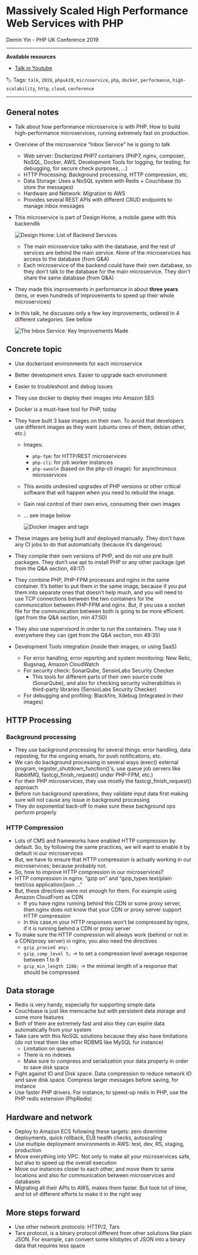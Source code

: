 # Massively Scaled High Performance Web Services with PHP

Demin Yin - PHP UK Conference 2019

------

**Available resources**

-  [Talk in Youtube](https://youtu.be/_Yjk7EcZ2dI)

🏷️ Tags: `talk`, `2019`, `phpuk19`, `microservice`, `php`, `docker`, `performance`, `high-scalability`, `http`, `cloud`, `conference`

------

## General notes

- Talk about how performance microservice is with PHP. How to build high-performance microservices, running extremely fast on production.

- Overview of the microservice “Inbox Service” he is going to talk

  - Web server: Dockerized PHP7 containers (PHP7, nginx, composer, NoSQL, Docker, AWS, Development Tools for logging, for testing, for debugging, for secure check purposes, …)
  - HTTP Processing: Background processing, HTTP compression, etc.
  - Data Storage: Uses a NoSQL system with Redis + Couchbase (to store the messages)
  - Hardware and Network: Migration to AWS
  - Provides several REST APIs with different CRUD endpoints to manage inbox messages

- This microservice is part of Design Home, a mobile game with this backendlk

  ![Design Home: List of Backend Services](.assets/2019-phpuk19-massively-scaled-high-performance-web-services-with-php.md/design_home_backend_services.png)

  - The main microservice talks with the database, and the rest of services are behind the main service. None of the microservices has access to the database (from Q&A)
  - Each microservice of the backend could have their own database, so they don't talk to the database for the main microservice. They don't share the same database (from Q&A)

- They made this improvements in performance in about **three years** (tens, or even hundreds of improvements to speed up their whole microservices)

- In this talk, he discusses only a few key improvements, ordered in 4 different categories. See bellow

  ![The Inbox Service: Key Improvements Made](.assets/2019-phpuk19-massively-scaled-high-performance-web-services-with-php.md/inbox_service_key_improvements.png)

## Concrete topic

- Use dockerized environments for each microservice

- Better development envs. Easier to upgrade each environment

- Easier to troubleshoot and debug issues

- They use docker to deploy their images into Amazon SES

- Docker is a must-have tool for PHP, today

- They have built 3 base images on their own. To avoid that developers use different images as they want (ubuntu ones of them, debian other, etc.)

  - Images:

    - `php-fpm`: for HTTP/REST microservices
    - `php-cli`: for job worker instances
    - `php-swoole` (based on the php-cli image): for asynchronous microservices

  - This avoids undesired upgrades of PHP versions or other critical software that will happen when you need to rebuild the image.

  - Gain real control of their own envs, consuming their own images

  - … see image below

    ![Docker images and tags](.assets/2019-phpuk19-massively-scaled-high-performance-web-services-with-php.md/docker_images_tags.png)

- These images are being built and deployed manually. They don’t have any CI jobs to do that automatically (because it’s dangerous)

- They compile their own versions of PHP, and do not use pre built packages. They don’t use apt to install PHP or any other package (get from the Q&A section, 48:17)

- They combine PHP, PHP-FPM processes and nginx in the same container. It’s better to put them in the same image, because if you put them into separate ones that doesn’t help much, and you will need to use TCP connections between the two containers for the communication between PHP-FPM and nginx. But, if you use a socket file for the communication between both is going to be more efficient. (get from the Q&A section, min 47:50)

- They also use supervisord in order to run the containers. They use it everywhere they can (get from the Q&A section, min 49:35)

- Development Tools integration (inside their images, or using SaaS)

  - For error handling, error reporting and system monitoring: New Relic, Bugsnag, Amazon CloudWatch
  - For security check: SonarQube, SensioLabs Security Checker
    - This tools for different parts of their own source code (SonarQube), and also for checking security vulnerabilities in third-party libraries (SensioLabs Security Checker)
  - For debugging and profiling: Blackfire, Xdebug (integrated in their images)

## HTTP Processing

### Background processing

- They use background processing for several things: error handling, data reposting, for the ongoing emails, for push notifications, etc.
- We can do background processing in several ways (exec() external program, register_shutdown_function()'s, use queue job servers like RabbitMQ, fastcgi_finish_request() under PHP-FPM, etc.)
- For their PHP microservices, they use mostly the fastcgi_finish_request() approach
- Before run background operations, they validate input data first making sure will not cause any issue in background processing
- They do exponential back-off to make sure these background ops perform properly

### HTTP Compression

- Lots of CMS and frameworks have enabled HTTP compression by default. So, by following the same practices, we will want to enable it by default in our microservices
- But, we have to ensure that HTTP compression is actually working in our microservices; because probably not.
- So, how to improve HTTP compression in our microservices?
- HTTP compression in nginx: “gzip on” and “gzip_types text/plain text/css application/json ...”
- But, these directives were not enough for them. For example using Amazon CloudFront as CDN
  - If you have nginx running behind this CDN or some proxy server, then nginx does not know that your CDN or proxy server support HTTP compression
  - In this case,m your HTTP responses won’t be compressed by nginx, if it is running behind a CDN or proxy server
- To make sure the HTTP compression will always work (behind or not in a CDN/proxy server) in nginx, you also need the directives
  - `gzip_proxied any;`
  - `gzip_comp_level 5;` → to set a compression level average response between 1 to 9
  - `gzip_min_length 1280;` → the minimal length of a response that should be compressed

## Data storage

- Redis is very handy, especially for supporting simple data
- Couchbase is just like memcache but with persistent data storage and some more features
- Both of them are extremely fast and also they can expire data automatically from your system
- Take care with this NoSQL solutions because they also have limitations (do not treat them like other RDBMS like MySQL for instance)
  - Limitation on queries
  - There is no indexes
  - Make sure to compress and serialization your data properly in order to save disk space
- Fight against IO and Disk space. Data compression to reduce network IO and save disk space. Compress larger messages before saving, for instance
- Use faster PHP drivers. For instance, to speed-up redis in PHP, use the PHP redis extension (PhpRedis)

## Hardware and network

- Deploy to Amazon ECS following these targets: zero downtime deployments, quick rollback, ELB health checks, autoscaling
- Use multiple deployment environments in AWS: test, dev, RS, staging, production
- Move everything into VPC. Not only to make all your microservices safe, but also to speed up the overall execution
- Move our instances closer to each other, and move them to same locations and also for communication between microservices and databases
- Migrating all their APIs to AWS, makes them faster. But took lot of time, and lot of different efforts to make it in the right way

## More steps forward

- Use other network protocols: HTTP/2, Tars
- Tars protocol, is a binary protocol different from other solutions like plain JSON. For example, can convert some kilobytes of JSON into a binary data that requires less space

